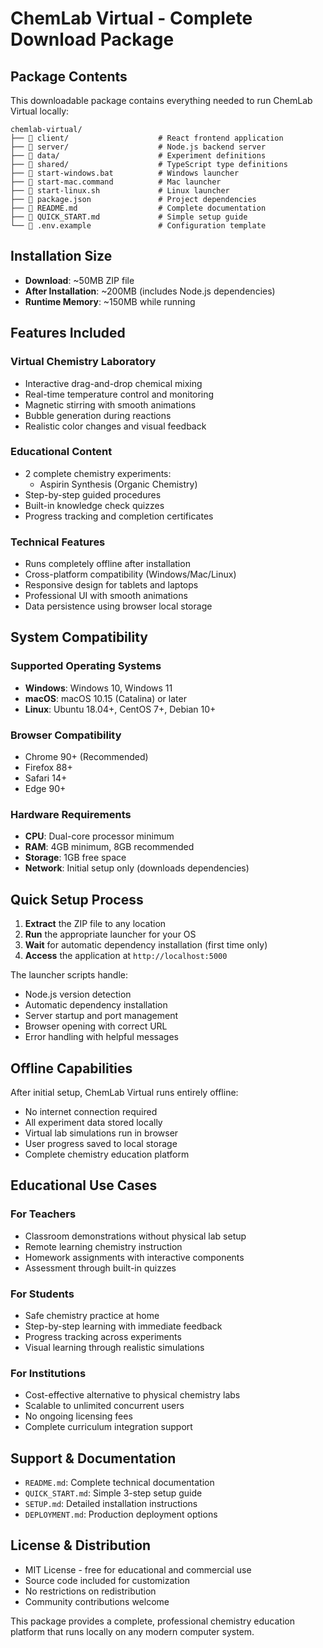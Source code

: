 # ChemLab Virtual - Complete Download Package

## Package Contents

This downloadable package contains everything needed to run ChemLab Virtual locally:

```
chemlab-virtual/
├── 📁 client/                    # React frontend application
├── 📁 server/                    # Node.js backend server
├── 📁 data/                      # Experiment definitions
├── 📁 shared/                    # TypeScript type definitions
├── 📄 start-windows.bat          # Windows launcher
├── 📄 start-mac.command          # Mac launcher  
├── 📄 start-linux.sh             # Linux launcher
├── 📄 package.json               # Project dependencies
├── 📄 README.md                  # Complete documentation
├── 📄 QUICK_START.md             # Simple setup guide
└── 📄 .env.example               # Configuration template
```

## Installation Size

- **Download**: ~50MB ZIP file
- **After Installation**: ~200MB (includes Node.js dependencies)
- **Runtime Memory**: ~150MB while running

## Features Included

### Virtual Chemistry Laboratory
- Interactive drag-and-drop chemical mixing
- Real-time temperature control and monitoring
- Magnetic stirring with smooth animations
- Bubble generation during reactions
- Realistic color changes and visual feedback

### Educational Content
- 2 complete chemistry experiments:
  - Aspirin Synthesis (Organic Chemistry)
- Step-by-step guided procedures
- Built-in knowledge check quizzes
- Progress tracking and completion certificates

### Technical Features
- Runs completely offline after installation
- Cross-platform compatibility (Windows/Mac/Linux)
- Responsive design for tablets and laptops
- Professional UI with smooth animations
- Data persistence using browser local storage

## System Compatibility

### Supported Operating Systems
- **Windows**: Windows 10, Windows 11
- **macOS**: macOS 10.15 (Catalina) or later
- **Linux**: Ubuntu 18.04+, CentOS 7+, Debian 10+

### Browser Compatibility
- Chrome 90+ (Recommended)
- Firefox 88+
- Safari 14+
- Edge 90+

### Hardware Requirements
- **CPU**: Dual-core processor minimum
- **RAM**: 4GB minimum, 8GB recommended
- **Storage**: 1GB free space
- **Network**: Initial setup only (downloads dependencies)

## Quick Setup Process

1. **Extract** the ZIP file to any location
2. **Run** the appropriate launcher for your OS
3. **Wait** for automatic dependency installation (first time only)
4. **Access** the application at `http://localhost:5000`

The launcher scripts handle:
- Node.js version detection
- Automatic dependency installation
- Server startup and port management
- Browser opening with correct URL
- Error handling with helpful messages

## Offline Capabilities

After initial setup, ChemLab Virtual runs entirely offline:
- No internet connection required
- All experiment data stored locally
- Virtual lab simulations run in browser
- User progress saved to local storage
- Complete chemistry education platform

## Educational Use Cases

### For Teachers
- Classroom demonstrations without physical lab setup
- Remote learning chemistry instruction
- Homework assignments with interactive components
- Assessment through built-in quizzes

### For Students
- Safe chemistry practice at home
- Step-by-step learning with immediate feedback
- Progress tracking across experiments
- Visual learning through realistic simulations

### For Institutions
- Cost-effective alternative to physical chemistry labs
- Scalable to unlimited concurrent users
- No ongoing licensing fees
- Complete curriculum integration support

## Support & Documentation

- `README.md`: Complete technical documentation
- `QUICK_START.md`: Simple 3-step setup guide
- `SETUP.md`: Detailed installation instructions
- `DEPLOYMENT.md`: Production deployment options

## License & Distribution

- MIT License - free for educational and commercial use
- Source code included for customization
- No restrictions on redistribution
- Community contributions welcome

This package provides a complete, professional chemistry education platform that runs locally on any modern computer system.
